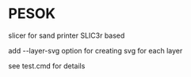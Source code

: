 # PESOK
slicer for sand printer SLIC3r based


add --layer-svg option for creating svg for each layer

see test.cmd  for details
